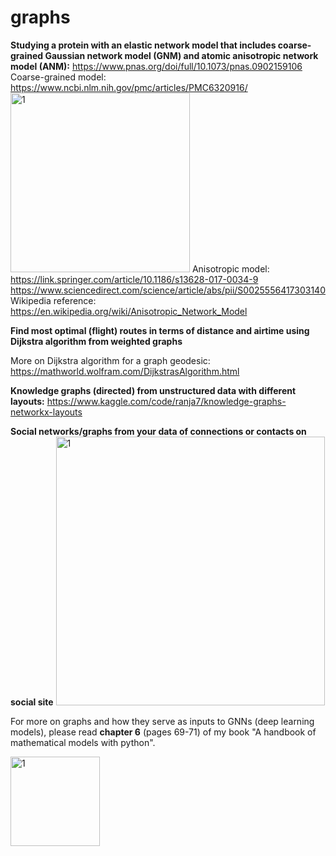 # graphs

**Studying a protein with an elastic network model that includes coarse-grained Gaussian network model (GNM) and atomic anisotropic network model (ANM):**
https://www.pnas.org/doi/full/10.1073/pnas.0902159106
Coarse-grained model:
https://www.ncbi.nlm.nih.gov/pmc/articles/PMC6320916/
<img width="287" alt="1" src="https://github.com/ranja-sarkar/networks-graphs/assets/101544669/c5f569bd-69ef-42b9-aaf3-ec9d817d405c">
Anisotropic model:
https://link.springer.com/article/10.1186/s13628-017-0034-9
https://www.sciencedirect.com/science/article/abs/pii/S0025556417303140
Wikipedia reference: https://en.wikipedia.org/wiki/Anisotropic_Network_Model


**Find most optimal (flight) routes in terms of distance and airtime using Dijkstra algorithm from weighted graphs**

More on Dijkstra algorithm for a graph geodesic:
https://mathworld.wolfram.com/DijkstrasAlgorithm.html

**Knowledge graphs (directed) from unstructured data with different layouts:**
https://www.kaggle.com/code/ranja7/knowledge-graphs-networkx-layouts

**Social networks/graphs from your data of connections or contacts on social site**
<img width="430" alt="1" src="https://github.com/ranja-sarkar/graphs/assets/101544669/60548b7b-ca26-4129-a39f-53484fb5e415">



For more on graphs and how they serve as inputs to GNNs (deep learning models), please read **chapter 6** (pages 69-71) of my book "A handbook of mathematical models with python".

<img width="143" alt="1" src="https://github.com/ranja-sarkar/graphs/assets/101544669/d0e2580e-46d9-4c07-9311-937fa2966179">

